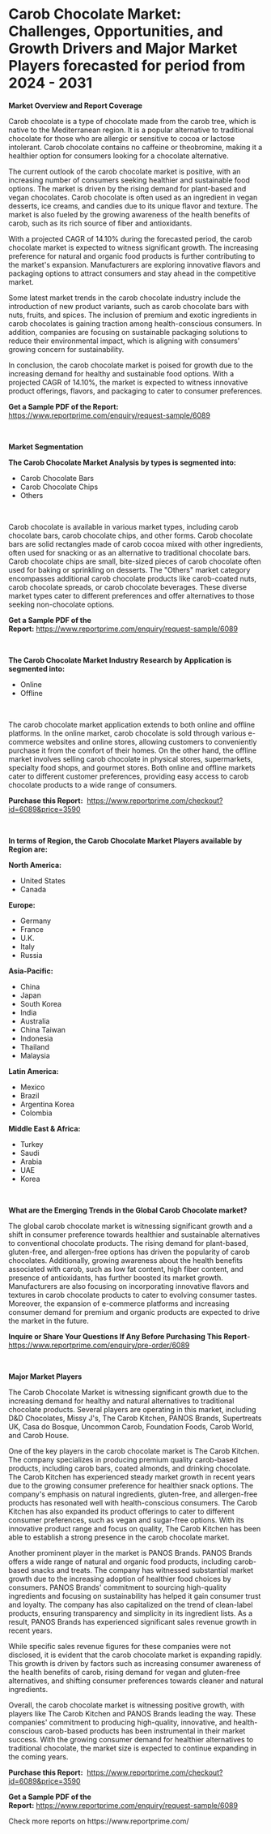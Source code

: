 <p><h1>Carob Chocolate Market: Challenges, Opportunities, and Growth Drivers and Major Market Players forecasted for period from 2024 - 2031</h1></p><p><strong>Market Overview and Report Coverage</strong></p>
<p><p>Carob chocolate is a type of chocolate made from the carob tree, which is native to the Mediterranean region. It is a popular alternative to traditional chocolate for those who are allergic or sensitive to cocoa or lactose intolerant. Carob chocolate contains no caffeine or theobromine, making it a healthier option for consumers looking for a chocolate alternative.</p><p>The current outlook of the carob chocolate market is positive, with an increasing number of consumers seeking healthier and sustainable food options. The market is driven by the rising demand for plant-based and vegan chocolates. Carob chocolate is often used as an ingredient in vegan desserts, ice creams, and candies due to its unique flavor and texture. The market is also fueled by the growing awareness of the health benefits of carob, such as its rich source of fiber and antioxidants.</p><p>With a projected CAGR of 14.10% during the forecasted period, the carob chocolate market is expected to witness significant growth. The increasing preference for natural and organic food products is further contributing to the market's expansion. Manufacturers are exploring innovative flavors and packaging options to attract consumers and stay ahead in the competitive market.</p><p>Some latest market trends in the carob chocolate industry include the introduction of new product variants, such as carob chocolate bars with nuts, fruits, and spices. The inclusion of premium and exotic ingredients in carob chocolates is gaining traction among health-conscious consumers. In addition, companies are focusing on sustainable packaging solutions to reduce their environmental impact, which is aligning with consumers' growing concern for sustainability.</p><p>In conclusion, the carob chocolate market is poised for growth due to the increasing demand for healthy and sustainable food options. With a projected CAGR of 14.10%, the market is expected to witness innovative product offerings, flavors, and packaging to cater to consumer preferences.</p></p>
<p><strong>Get a Sample PDF of the Report:</strong> <a href="https://www.reportprime.com/enquiry/request-sample/6089">https://www.reportprime.com/enquiry/request-sample/6089</a></p>
<p>&nbsp;</p>
<p><strong>Market Segmentation</strong></p>
<p><strong>The Carob Chocolate Market Analysis by types is segmented into:</strong></p>
<p><ul><li>Carob Chocolate Bars</li><li>Carob Chocolate Chips</li><li>Others</li></ul></p>
<p>&nbsp;</p>
<p><p>Carob chocolate is available in various market types, including carob chocolate bars, carob chocolate chips, and other forms. Carob chocolate bars are solid rectangles made of carob cocoa mixed with other ingredients, often used for snacking or as an alternative to traditional chocolate bars. Carob chocolate chips are small, bite-sized pieces of carob chocolate often used for baking or sprinkling on desserts. The "Others" market category encompasses additional carob chocolate products like carob-coated nuts, carob chocolate spreads, or carob chocolate beverages. These diverse market types cater to different preferences and offer alternatives to those seeking non-chocolate options.</p></p>
<p><strong>Get a Sample PDF of the Report:</strong>&nbsp;<a href="https://www.reportprime.com/enquiry/request-sample/6089">https://www.reportprime.com/enquiry/request-sample/6089</a></p>
<p>&nbsp;</p>
<p><strong>The Carob Chocolate Market Industry Research by Application is segmented into:</strong></p>
<p><ul><li>Online</li><li>Offline</li></ul></p>
<p>&nbsp;</p>
<p><p>The carob chocolate market application extends to both online and offline platforms. In the online market, carob chocolate is sold through various e-commerce websites and online stores, allowing customers to conveniently purchase it from the comfort of their homes. On the other hand, the offline market involves selling carob chocolate in physical stores, supermarkets, specialty food shops, and gourmet stores. Both online and offline markets cater to different customer preferences, providing easy access to carob chocolate products to a wide range of consumers.</p></p>
<p><strong>Purchase this Report:</strong>&nbsp; <a href="https://www.reportprime.com/checkout?id=6089&price=3590">https://www.reportprime.com/checkout?id=6089&price=3590</a></p>
<p>&nbsp;</p>
<p><strong>In terms of Region, the Carob Chocolate Market Players available by Region are:</strong></p>
<p>
    <p> <strong> North America: </strong>
        <ul>
            <li>United States</li>
            <li>Canada</li>
        </ul>
        </p> 
    <p> <strong> Europe: </strong>
        <ul>
            <li>Germany</li>
            <li>France</li>
            <li>U.K.</li>
            <li>Italy</li>
            <li>Russia</li>
        </ul>
        </p> 
    <p> <strong> Asia-Pacific: </strong>
        <ul>
            <li>China</li>
            <li>Japan</li>
            <li>South Korea</li>
            <li>India</li>
            <li>Australia</li>
            <li>China Taiwan</li>
            <li>Indonesia</li>
            <li>Thailand</li>
            <li>Malaysia</li>
        </ul>
        </p> 
    <p> <strong> Latin America: </strong>
        <ul>
            <li>Mexico</li>
            <li>Brazil</li>
            <li>Argentina Korea</li>
            <li>Colombia</li>
        </ul>
        </p> 
    <p> <strong> Middle East & Africa: </strong>
        <ul>
            <li>Turkey</li>
            <li>Saudi</li>
            <li>Arabia</li>
            <li>UAE</li>
            <li>Korea</li>
        </ul>
    </p>
    </p>
<p>&nbsp;</p>
<p><strong>What are the Emerging Trends in the Global Carob Chocolate market?</strong></p>
<p><p>The global carob chocolate market is witnessing significant growth and a shift in consumer preference towards healthier and sustainable alternatives to conventional chocolate products. The rising demand for plant-based, gluten-free, and allergen-free options has driven the popularity of carob chocolates. Additionally, growing awareness about the health benefits associated with carob, such as low fat content, high fiber content, and presence of antioxidants, has further boosted its market growth. Manufacturers are also focusing on incorporating innovative flavors and textures in carob chocolate products to cater to evolving consumer tastes. Moreover, the expansion of e-commerce platforms and increasing consumer demand for premium and organic products are expected to drive the market in the future.</p></p>
<p><strong>Inquire or Share Your Questions If Any Before Purchasing This Report</strong>- <a href="https://www.reportprime.com/enquiry/pre-order/6089">https://www.reportprime.com/enquiry/pre-order/6089</a></p>
<p>&nbsp;</p>
<p><strong>Major Market Players</strong></p>
<p><p>The Carob Chocolate Market is witnessing significant growth due to the increasing demand for healthy and natural alternatives to traditional chocolate products. Several players are operating in this market, including D&D Chocolates, Missy J's, The Carob Kitchen, PANOS Brands, Supertreats UK, Casa do Bosque, Uncommon Carob, Foundation Foods, Carob World, and Carob House.</p><p>One of the key players in the carob chocolate market is The Carob Kitchen. The company specializes in producing premium quality carob-based products, including carob bars, coated almonds, and drinking chocolate. The Carob Kitchen has experienced steady market growth in recent years due to the growing consumer preference for healthier snack options. The company's emphasis on natural ingredients, gluten-free, and allergen-free products has resonated well with health-conscious consumers. The Carob Kitchen has also expanded its product offerings to cater to different consumer preferences, such as vegan and sugar-free options. With its innovative product range and focus on quality, The Carob Kitchen has been able to establish a strong presence in the carob chocolate market.</p><p>Another prominent player in the market is PANOS Brands. PANOS Brands offers a wide range of natural and organic food products, including carob-based snacks and treats. The company has witnessed substantial market growth due to the increasing adoption of healthier food choices by consumers. PANOS Brands' commitment to sourcing high-quality ingredients and focusing on sustainability has helped it gain consumer trust and loyalty. The company has also capitalized on the trend of clean-label products, ensuring transparency and simplicity in its ingredient lists. As a result, PANOS Brands has experienced significant sales revenue growth in recent years.</p><p>While specific sales revenue figures for these companies were not disclosed, it is evident that the carob chocolate market is expanding rapidly. This growth is driven by factors such as increasing consumer awareness of the health benefits of carob, rising demand for vegan and gluten-free alternatives, and shifting consumer preferences towards cleaner and natural ingredients.</p><p>Overall, the carob chocolate market is witnessing positive growth, with players like The Carob Kitchen and PANOS Brands leading the way. These companies' commitment to producing high-quality, innovative, and health-conscious carob-based products has been instrumental in their market success. With the growing consumer demand for healthier alternatives to traditional chocolate, the market size is expected to continue expanding in the coming years.</p></p>
<p><strong>Purchase this Report:</strong>&nbsp;&nbsp;<a href="https://www.reportprime.com/checkout?id=6089&price=3590">https://www.reportprime.com/checkout?id=6089&price=3590</a></p>
<p></p>
<p><strong>Get a Sample PDF of the Report:</strong>&nbsp;<a href="https://www.reportprime.com/enquiry/request-sample/6089">https://www.reportprime.com/enquiry/request-sample/6089</a></p>
<p>Check more reports on https://www.reportprime.com/</p>